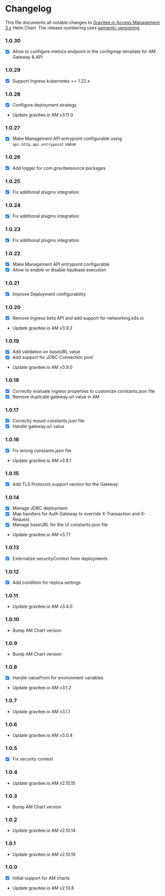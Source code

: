 # Changelog

This file documents all notable changes to [Gravitee.io Access Management 3.x](https://github.com/gravitee-io/helm-charts/tree/master/am/) Helm Chart. The release numbering uses [semantic versioning](http://semver.org).

### 1.0.30

- [X] Allow to configure metrics endpoint in the configmap template for AM Gateway & API 

### 1.0.29

- [X] Support Ingress kubernetes >= 1.22.x

### 1.0.28

- [X] Configure deployment strategy
- Update gravitee.io AM v3.11.0

### 1.0.27

- [X] Make Management API entrypoint configurable using `api.http.api.entrypoint` value

### 1.0.26

- [X] Add logger for com.graviteesource packages

### 1.0.25

- [X] Fix additional plugins integration

### 1.0.24

- [X] Fix additional plugins integration

### 1.0.23

- [X] Fix additional plugins integration

### 1.0.22

- [X] Make Management API entrypoint configurable
- [X] Allow to enable or disable liquibase execution

### 1.0.21

- [X] Improve Deployment configurability

### 1.0.20

- [X] Remove Ingress beta API and add support for networking.k8s.io
- Update gravitee.io AM v3.9.2

### 1.0.19

- [X] Add validation on baseURL value 
- [X] Add support for JDBC Connection pool
- Update gravitee.io AM v3.9.0

### 1.0.18

- [X] Correctly evaluate ingress properties to customize constants.json file
- [X] Remove duplicate gateway.url value in AM 

### 1.0.17

- [X] Correctly mount constants.json file
- [X] Handle gateway.url value

### 1.0.16

- [X] Fix wrong constants.json file
- Update gravitee.io AM v3.8.1

### 1.0.15

- [X] Add TLS Protocols support version for the Gateway

### 1.0.14

- [X] Manage JDBC deployment
- [X] Map handlers for Auth Gateway to override X-Transaction and X-Request
- [X] Manage baseURL for the UI constants.json file
- Update gravitee.io AM v3.7.1

### 1.0.13

- [X] Externalize securityContext from deployments

### 1.0.12

- [X] Add condition for replica settings

### 1.0.11

- Update gravitee.io AM v3.4.0

### 1.0.10

- Bump AM Chart version

### 1.0.9

- Bump AM Chart version

### 1.0.8

- [X] Handle valueFrom for environment variables
- Update gravitee.io AM v3.1.2

### 1.0.7

- Update gravitee.io AM v3.1.1

### 1.0.6

- Update gravitee.io AM v3.0.4

### 1.0.5

- [X] Fix security context

### 1.0.4

- Update gravitee.io AM v2.10.15

### 1.0.3

- Bump AM Chart version

### 1.0.2

- Update gravitee.io AM v2.10.14

### 1.0.1

- Update gravitee.io AM v2.10.19

### 1.0.0

- [X] Initial support for AM charts
- Update gravitee.io AM v2.10.8

